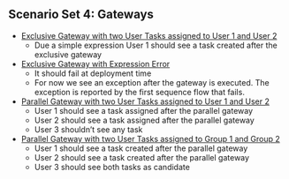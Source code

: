 ## Scenario Set 4: Gateways
- [Exclusive Gateway with two User Tasks assigned to User 1 and User 2]()
  - Due a simple expression User 1 should see a task created after the exclusive gateway
- [Exclusive Gateway with Expression Error]()
  - It should fail at deployment time
  - For now we see an exception after the gateway is executed. The exception is reported by the first sequence flow that fails.
- [Parallel Gateway with two User Tasks assigned to User 1 and User 2]()
  - User 1 should see a task assigned after the parallel gateway
  - User 2 should see a task assigned after the parallel gateway
  - User 3 shouldn’t see any task
- [Parallel Gateway with two User Tasks assigned to Group 1 and Group 2]()
  - User 1 should see a task created after the parallel gateway
  - User 2 should see a task created after the parallel gateway
  - User 3 should see both tasks as candidate
